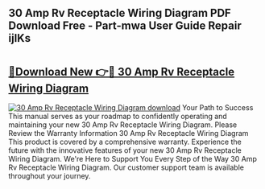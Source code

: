 ## 30 Amp Rv Receptacle Wiring Diagram PDF Download Free - Part-mwa User Guide Repair ijlKs

# <h2><a href="http://dfsok1.blite.top/?on=30+Amp+Rv+Receptacle+Wiring+Diagram">🔗Download New 👉🔴 30 Amp Rv Receptacle Wiring Diagram</a></h2>

[![30 Amp Rv Receptacle Wiring Diagram download](https://i.imgur.com/lujVjoI.png)](http://dfsok1.blite.top/?on=30+Amp+Rv+Receptacle+Wiring+Diagram)
Your Path to Success This manual serves as your roadmap to confidently operating and maintaining your new 30 Amp Rv Receptacle Wiring Diagram. Please Review the Warranty Information 30 Amp Rv Receptacle Wiring Diagram This product is covered by a comprehensive warranty. Experience the future with the innovative features of your new 30 Amp Rv Receptacle Wiring Diagram. We're Here to Support You Every Step of the Way 30 Amp Rv Receptacle Wiring Diagram. Our customer support team is available throughout your journey.

